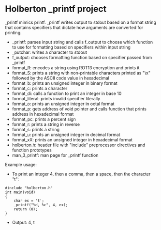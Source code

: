 # Holberton _printf project

_printf mimics printf. _printf writes output to stdout based on a format string that contains specifiers that dictate how arguments are converted for printing.

- _printf: parses input string and calls f_output to choose which function to use for formatting based on specifiers within input string
- _putchar: writes a character to stdout
- f_output: chooses formatting function based on specifier passed from _printf
- format_R: encodes a string using ROT13 encryption and prints it
- format_S: prints a string with non-printable characters printed as "\x" followed by the ASCII code value in hexadecimal
- format_b: prints an unsigned integer in binary format
- format_c: prints a character
- format_di: calls a function to print an integer in base 10
- format_literal: prints invalid specifier literally
- format_o: prints an unsigned integer in octal format
- format_p: gets address of void pointer and calls function that prints address in hexadecimal format
- format_pc: prints a percent sign
- format_r: prints a string in reverse
- format_s: prints a string
- format_u: prints an unsigned integer in decimal format
- format_xX: prints an unsigned integer in hexadecimal format
- holberton.h: header file with "include" preprocessor directives and function prototypes
- man_3_printf: man page for _printf function

Example usage:
- To print an integer 4, then a comma, then a space, then the character "t":
```
#include "holberton.h"
int main(void)
{
	char ex = 't';
	_printf("%d, %c", 4, ex);
	return (0);
}
```
- Output:
4, t